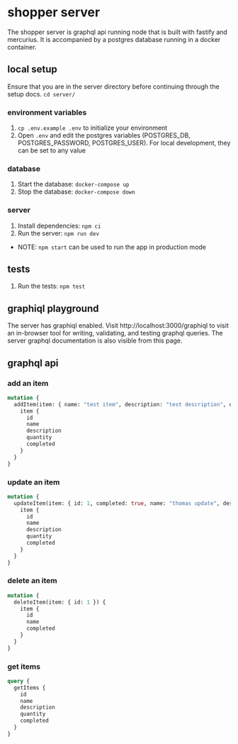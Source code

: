 # shopper server

The shopper server is graphql api running node that is built with fastify and mercurius. It is accompanied by a postgres
database running in a docker container.

## local setup

Ensure that you are in the server directory before continuing through the setup docs. `cd server/`

### environment variables

1. `cp .env.example .env` to initialize your environment
2. Open `.env` and edit the postgres variables (POSTGRES_DB, POSTGRES_PASSWORD, POSTGRES_USER). For local development, they can be set to any value

### database

1. Start the database: `docker-compose up`
2. Stop the database: `docker-compose down`

### server

1. Install dependencies: `npm ci`
2. Run the server: `npm run dev`

- NOTE: `npm start` can be used to run the app in production mode

## tests

1. Run the tests: `npm test`

## graphiql playground

The server has graphiql enabled. Visit http://localhost:3000/graphiql to visit an in-browser tool for writing,
validating, and testing graphql queries. The server graphql documentation is also visible from this page.

## graphql api

### add an item

```graphql
mutation {
  addItem(item: { name: "test item", description: "test description", quantity: 1, completed: false }) {
    item {
      id
      name
      description
      quantity
      completed
    }
  }
}
```

### update an item

```graphql
mutation {
  updateItem(item: { id: 1, completed: true, name: "thomas update", description: "updated description", quantity: 2 }) {
    item {
      id
      name
      description
      quantity
      completed
    }
  }
}
```

### delete an item

```graphql
mutation {
  deleteItem(item: { id: 1 }) {
    item {
      id
      name
      completed
    }
  }
}
```

### get items

```graphql
query {
  getItems {
    id
    name
    description
    quantity
    completed
  }
}
```
